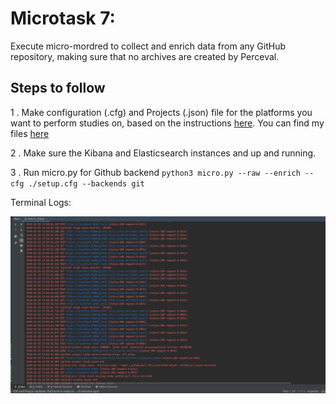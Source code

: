# Microtask 7:

Execute micro-mordred to collect and enrich data from any GitHub repository, making sure that no archives are created by Perceval.

## Steps to follow

1 . Make configuration (.cfg) and Projects (.json) file for the platforms you want to perform studies on, based on the instructions [here](https://github.com/chaoss/grimoirelab-sirmordred#setupcfg-). 
    You can find my files [here](./files)

2 . Make sure the Kibana and Elasticsearch instances and up and running.

3 . Run micro.py for Github backend 
`python3 micro.py --raw --enrich --cfg ./setup.cfg --backends git`


Terminal Logs:

<img src="./images/logs.png" width="800" alt="Logs">












